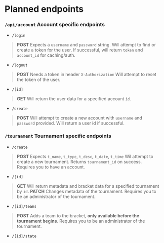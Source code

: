 # Planned endpoints

### `/api/account` Account specific endpoints

- `/login`
> **POST**
> Expects a `username` and `password` string.
> Will attempt to find or create a token for the user.
> If successful, will return `token` and `account_id` for caching/auth.

- `/logout`
> **POST**
> Needs a token in header `X-Authorization`
> Will attempt to reset the token of the user.

- `/[id]`
> **GET**
> Will return the user data for a specified account `id`.

- `/create`
> **POST**
> Will attempt to create a new account with `username` and `password` provided.
> Will return a user id if successful.

### `/tournament` Tournament specific endpoints

- `/create`
> **POST**
> Expects `t_name`, `t_type`, `t_desc`, `t_date`, `t_time`
> Wil attempt to create a new tournament.
> Returns `tournament_id` on success.
> Requires you to have an account.

- `/[id]`
> **GET**
> Will return metadata and bracket data for a specified tournament by `id`.
> **PATCH**
> Changes metadata of the tournament.
> Requires you to be an administrator of the tournament.

- `/[id]/teams`
> **POST**
> Adds a team to the bracket, **only available before the tournament begins**.
> Requires you to be an administrator of the tournament.
- `/[id]/state`
